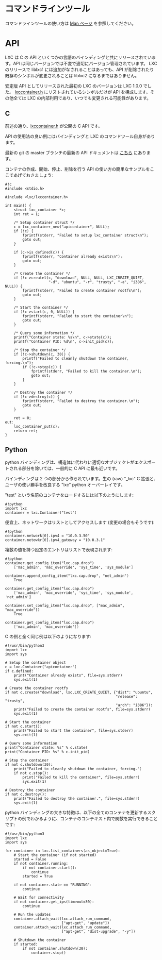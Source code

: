 # コマンドラインツール <!-- Command line tools -->
<!--
For the command line tools, please refer to the [man pages.](/lxc/manpages)
-->
コマンドラインツールの使い方は [Man ページ](/ja/lxc/manpages) を参照してください。

# API
<!--
LXC ships with a stable C API and a bunch of bindings. That API is stable and properly versioned.  
We may make additions to the liblxc1 API in LXC releases but will not remove or change existing symbols  
without calling it liblxc2.
-->
LXC は C の API といくつかの言語のバインディングと共にリリースされています。API は同じバージョンでは不変で適切にバージョン管理されています。
LXC のリリースで liblxc1 には追加がなされることはあっても、API が削除されたり既存のシンボルが変更されることは liblxc2 になるまではありません。

<!--
The first LXC version to ship with the stable API was LXC 1.0.0.  
Only symbols listed in
[lxccontainer.h](https://github.com/lxc/lxc/blob/master/src/lxc/lxccontainer.h)
are part of the API, everything else is internal to LXC  
and can change at any point.
-->
安定版 API としてリリースされた最初の LXC のバージョンは LXC 1.0.0 でした。
[lxccontainer.h](https://github.com/lxc/lxc/blob/master/src/lxc/lxccontainer.h) にリストされているシンボルだけが API を構成します。その他全ては LXC の内部利用であり、いつでも変更される可能性があります。

## C
<!--
As mentioned above, [lxccontainer.h](https://github.com/lxc/lxc/blob/master/src/lxc/lxccontainer.h) is our public C API.
-->
前述の通り、[lxccontainer.h](https://github.com/lxc/lxc/blob/master/src/lxc/lxccontainer.h) が公開の C API です。

<!--
Some of the best examples of API usage are the bindings and the LXC tools themselves.
-->
API の使用法の良い例にはバインディングと LXC のコマンドツール自身があります。

<!--
We also have a up to date API documentation for current git master [here.](/lxc/apidoc/)
-->
最新の git の master ブランチの最新の API ドキュメントは [こちら](/lxc/apidoc/) にあります。

<!--
And now a simple example of how to use the API to create, start, stop and destroy a container:
-->
コンテナの作成、開始、停止、削除を行う API の使い方の簡単なサンプルをここであげておきましょう:

    #!c
    #include <stdio.h>

    #include <lxc/lxccontainer.h>

    int main() {
        struct lxc_container *c;
        int ret = 1;

        /* Setup container struct */
        c = lxc_container_new("apicontainer", NULL);
        if (!c) {
            fprintf(stderr, "Failed to setup lxc_container struct\n");
            goto out;
        }

        if (c->is_defined(c)) {
            fprintf(stderr, "Container already exists\n");
            goto out;
        }

        /* Create the container */
        if (!c->createl(c, "download", NULL, NULL, LXC_CREATE_QUIET,
                        "-d", "ubuntu", "-r", "trusty", "-a", "i386", NULL)) {
            fprintf(stderr, "Failed to create container rootfs\n");
            goto out;
        }

        /* Start the container */
        if (!c->start(c, 0, NULL)) {
            fprintf(stderr, "Failed to start the container\n");
            goto out;
        }

        /* Query some information */
        printf("Container state: %s\n", c->state(c));
        printf("Container PID: %d\n", c->init_pid(c));

        /* Stop the container */
        if (!c->shutdown(c, 30)) {
            printf("Failed to cleanly shutdown the container, forcing.\n");
            if (!c->stop(c)) {
                fprintf(stderr, "Failed to kill the container.\n");
                goto out;
            }
        }

        /* Destroy the container */
        if (!c->destroy(c)) {
            fprintf(stderr, "Failed to destroy the container.\n");
            goto out;
        }

        ret = 0;
    out:
        lxc_container_put(c);
        return ret;
    }

## Python
<!--
The python bindings are typically very close to the C API except for the part where it exports  
proper objects instead of structs.
-->
python バインディングは、構造体に代わりに適切なオブジェクトがエクスポートされる部分を除いては、一般的に C API に最も近いです。

<!--
The binding is made in two parts, the raw "\_lxc" C extension and the "lxc" python overlay  
which provides the improve user experience.
-->
バインディングは 2 つの部分から作られています。生の (raw) "\_lxc" C 拡張と、ユーザの使い勝手を改良する "lxc" python オーバーレイです。

<!--
Loading a container called "test" can be done with:
-->
"test" という名前のコンテナをロードするには以下のようにします:

    #!python
    import lxc
    container = lxc.Container("test")

<!--
For convenience, networks can be accessed as a list (and modified that way too):
-->
便宜上、ネットワークはリストとしてアクセスします (変更の場合もそうです):

    #!python
    container.network[0].ipv4 = "10.0.3.50"
    container.netowkr[0].ipv4_gateway = "10.0.3.1"

<!--
Multi-value configuration entries are represented as list:
-->
複数の値を持つ設定のエントリはリストで表現されます:

    #!python
    container.get_config_item("lxc.cap.drop")
        ['mac_admin', 'mac_override', 'sys_time', 'sys_module']

    container.append_config_item("lxc.cap.drop", "net_admin")
        True

    container.get_config_item("lxc.cap.drop")
        ['mac_admin', 'mac_override', 'sys_time', 'sys_module', 'net_admin']

    container.set_config_item("lxc.cap.drop", ["mac_admin", "mac_override"])
        True

    container.get_config_item("lxc.cap.drop")
        ['mac_admin', 'mac_override'])

<!--
And now for the same end to end example as was done in C:
-->
C の例と全く同じ例は以下のようになります:

    #!/usr/bin/python3
    import lxc
    import sys

    # Setup the container object
    c = lxc.Container("apicontainer")
    if c.defined:
        print("Container already exists", file=sys.stderr)
        sys.exit(1)

    # Create the container rootfs
    if not c.create("download", lxc.LXC_CREATE_QUIET, {"dist": "ubuntu",
                                                       "release": "trusty",
                                                       "arch": "i386"}):
        print("Failed to create the container rootfs", file=sys.stderr)
        sys.exit(1)

    # Start the container
    if not c.start():
        print("Failed to start the container", file=sys.stderr)
        sys.exit(1)

    # Query some information
    print("Container state: %s" % c.state)
    print("Container PID: %s" % c.init_pid)

    # Stop the container
    if not c.shutdown(30):
        print("Failed to cleanly shutdown the container, forcing.")
        if not c.stop():
            print("Failed to kill the container", file=sys.stderr)
            sys.exit(1)

    # Destroy the container
    if not c.destroy():
        print("Failed to destroy the container.", file=sys.stderr)
        sys.exit(1)

<!--
A great feature of the python binding is the ability to run a function in the container's context  
as can be seen in the example below of a script updating all of your containers:
-->
python バインディングの大きな特徴は、以下の全てのコンテナを更新するスクリプトの例でわかるように、コンテナのコンテキスト内で関数を実行できることです:

    #!/usr/bin/python3
    import lxc
    import sys

    for container in lxc.list_containers(as_object=True):
        # Start the container (if not started)
        started = False
        if not container.running:
            if not container.start():
                continue
            started = True

        if not container.state == "RUNNING":
            continue

        # Wait for connectivity
        if not container.get_ips(timeout=30):
            continue

        # Run the updates
        container.attach_wait(lxc.attach_run_command,
                              ["apt-get", "update"])
        container.attach_wait(lxc.attach_run_command,
                              ["apt-get", "dist-upgrade", "-y"])

        # Shutdown the container
        if started:
            if not container.shutdown(30):
                container.stop()
